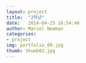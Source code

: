 ```yaml
---  
layout: project  
title:  "2학년"  
date:   2014-04-25 16:54:46  
author: Marcel Newman  
categories:  
- project  
img: portfolio_09.jpg  
thumb: thumb02.jpg   
---  
```

<script src="http://ajax.googleapis.com/ajax/libs/jquery/1.10.2/jquery.min.js">
</script>
<body>
<script> 
$(document).ready(function(){
  $("#flip").click(function(){
    $("#panel").slideToggle("slow");
  });
});
</script>
</body>
